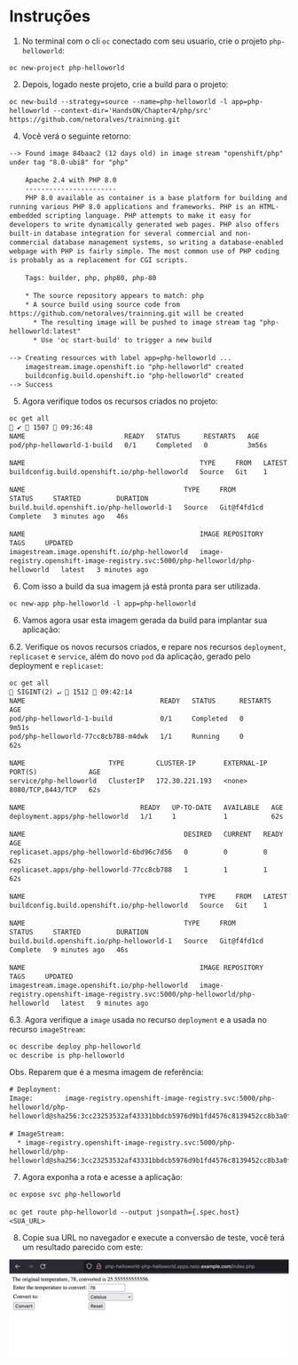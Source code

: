 # Instruções

1. No terminal com o cli ```oc``` conectado com seu usuario, crie o projeto ```php-helloworld```:

```
oc new-project php-helloworld
```

2. Depois, logado neste projeto, crie a build para o projeto:

```
oc new-build --strategy=source --name=php-helloworld -l app=php-helloworld --context-dir='HandsON/Chapter4/php/src' https://github.com/netoralves/trainning.git
```

4. Você verá o seguinte retorno:

``` 
--> Found image 84baac2 (12 days old) in image stream "openshift/php" under tag "8.0-ubi8" for "php"

    Apache 2.4 with PHP 8.0
    -----------------------
    PHP 8.0 available as container is a base platform for building and running various PHP 8.0 applications and frameworks. PHP is an HTML-embedded scripting language. PHP attempts to make it easy for developers to write dynamically generated web pages. PHP also offers built-in database integration for several commercial and non-commercial database management systems, so writing a database-enabled webpage with PHP is fairly simple. The most common use of PHP coding is probably as a replacement for CGI scripts.

    Tags: builder, php, php80, php-80

    * The source repository appears to match: php
    * A source build using source code from https://github.com/netoralves/trainning.git will be created
      * The resulting image will be pushed to image stream tag "php-helloworld:latest"
      * Use 'oc start-build' to trigger a new build

--> Creating resources with label app=php-helloworld ...
    imagestream.image.openshift.io "php-helloworld" created
    buildconfig.build.openshift.io "php-helloworld" created
--> Success
```

5. Agora verifique todos os recursos criados no projeto:
```
oc get all                                                                                                                                                                                  ✔  1507  09:36:48
NAME                         READY   STATUS      RESTARTS   AGE
pod/php-helloworld-1-build   0/1     Completed   0          3m56s

NAME                                            TYPE     FROM   LATEST
buildconfig.build.openshift.io/php-helloworld   Source   Git    1

NAME                                        TYPE     FROM          STATUS     STARTED         DURATION
build.build.openshift.io/php-helloworld-1   Source   Git@f4fd1cd   Complete   3 minutes ago   46s

NAME                                            IMAGE REPOSITORY                                                                 TAGS     UPDATED
imagestream.image.openshift.io/php-helloworld   image-registry.openshift-image-registry.svc:5000/php-helloworld/php-helloworld   latest   3 minutes ago
```

6. Com isso a build da sua imagem já está pronta para ser utilizada.
```
oc new-app php-helloworld -l app=php-helloworld
```



6. Vamos agora usar esta imagem gerada da build para implantar sua aplicação:

6.2. Verifique os novos recursos criados, e repare nos recursos ```deployment```, ```replicaset``` e ```service```, além do novo ```pod``` da aplicação, gerado pelo deployment e ```replicaset```:

```
oc get all                                                                                                                                                                        SIGINT(2) ↵  1512  09:42:14
NAME                                  READY   STATUS      RESTARTS   AGE
pod/php-helloworld-1-build            0/1     Completed   0          9m51s
pod/php-helloworld-77cc8cb788-m4dwk   1/1     Running     0          62s

NAME                     TYPE        CLUSTER-IP       EXTERNAL-IP   PORT(S)             AGE
service/php-helloworld   ClusterIP   172.30.221.193   <none>        8080/TCP,8443/TCP   62s

NAME                             READY   UP-TO-DATE   AVAILABLE   AGE
deployment.apps/php-helloworld   1/1     1            1           62s

NAME                                        DESIRED   CURRENT   READY   AGE
replicaset.apps/php-helloworld-6bd96c7d56   0         0         0       62s
replicaset.apps/php-helloworld-77cc8cb788   1         1         1       62s

NAME                                            TYPE     FROM   LATEST
buildconfig.build.openshift.io/php-helloworld   Source   Git    1

NAME                                        TYPE     FROM          STATUS     STARTED         DURATION
build.build.openshift.io/php-helloworld-1   Source   Git@f4fd1cd   Complete   9 minutes ago   46s

NAME                                            IMAGE REPOSITORY                                                                 TAGS     UPDATED
imagestream.image.openshift.io/php-helloworld   image-registry.openshift-image-registry.svc:5000/php-helloworld/php-helloworld   latest   9 minutes ago
```
6.3. Agora verifique a ```image``` usada no recurso ```deployment``` e a usada no recurso ```imageStream```:
```
oc describe deploy php-helloworld
oc describe is php-helloworld
```
Obs. Reparem que é a mesma imagem de referência:
```
# Deployment:
Image:        image-registry.openshift-image-registry.svc:5000/php-helloworld/php-helloworld@sha256:3cc23253532af43331bbdcb5976d9b1fd4576c8139452cc8b3a0f63b1b030e16

# ImageStream:
  * image-registry.openshift-image-registry.svc:5000/php-helloworld/php-helloworld@sha256:3cc23253532af43331bbdcb5976d9b1fd4576c8139452cc8b3a0f63b1b030e16
```
7. Agora exponha a rota e acesse a aplicação:

```
oc expose svc php-helloworld

oc get route php-helloworld --output jsonpath={.spec.host}
<SUA_URL>
```

8. Copie sua URL no navegador e execute a conversão de teste, você terá um resultado parecido com este:

![](images/calculate2.png?raw=true)
